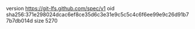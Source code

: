 version https://git-lfs.github.com/spec/v1
oid sha256:371e298024dcac6ef8ce35d6c3e31e9c5c5c4c6f6ee99e9c26d91b77b7db014d
size 5270
